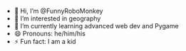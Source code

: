 - 👋 Hi, I’m @FunnyRoboMonkey
- 👀 I’m interested in geography
- 🌱 I’m currently learning advanced web dev and Pygame
- 😄 Pronouns: he/him/his
- ⚡ Fun fact: I am a kid

<!---
FunnyRoboMonkey/FunnyRoboMonkey is a ✨ special ✨ repository because its `README.md` (this file) appears on your GitHub profile.
You can click the Preview link to take a look at your changes.
--->
